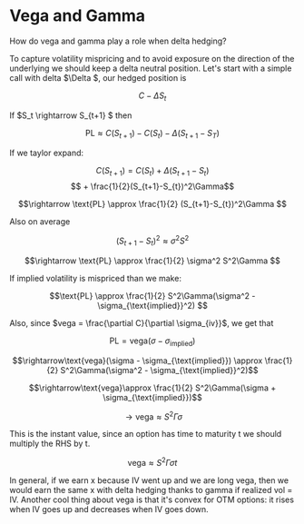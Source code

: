 # Vega and Gamma 

How do vega and gamma play a role when delta hedging?

To capture volatility mispricing and to avoid exposure on the direction of the underlying we should keep a delta neutral position. Let's start with a simple call with delta $\Delta $, our hedged position is

$$ C - \Delta S_t $$

If $S_t \rightarrow S_{t+1} $ then

$$\text{PL} \approx C(S_{t+1}) - C(S_{t}) - \Delta(S_{t+1} - S_{T})$$

If we taylor expand:

$$ C(S_{t+1}) = C(S_t) + \Delta (S_{t+1} - S_{t})$$
$$ + \frac{1}{2}(S_{t+1}-S_{t})^2\Gamma$$

$$\rightarrow \text{PL} \approx \frac{1}{2} (S_{t+1}-S_{t})^2\Gamma $$

Also on average 

$$ (S_{t+1}-S_{t})^2 \approx \sigma^2 S^2$$

$$\rightarrow \text{PL} \approx \frac{1}{2} \sigma^2 S^2\Gamma $$

If implied volatility is mispriced than we make:

$$\text{PL} \approx \frac{1}{2} S^2\Gamma(\sigma^2 - \sigma_{\text{implied}}^2) $$

Also, since $vega = \frac{\partial C}{\partial \sigma_{iv}}$, we get that 

$$\text{PL} = \text{vega}(\sigma - \sigma_{\text{implied}})$$ 

$$\rightarrow\text{vega}(\sigma - \sigma_{\text{implied}}) \approx \frac{1}{2} S^2\Gamma(\sigma^2 - \sigma_{\text{implied}}^2)$$ 

$$\rightarrow\text{vega}\approx \frac{1}{2} S^2\Gamma(\sigma + \sigma_{\text{implied}})$$ 

$$\rightarrow\text{vega}\approx  S^2\Gamma\sigma$$ 

This is the instant value, since an option has time to maturity t we should multiply the RHS by t.

$$\text{vega}\approx  S^2\Gamma\sigma t$$ 

In general, if we earn x because IV went up and we are long vega, then we would earn the same x with delta hedging thanks to gamma if realized vol = IV. Another cool thing about vega is that it's convex for OTM options: it rises when IV goes up and decreases when IV goes down.